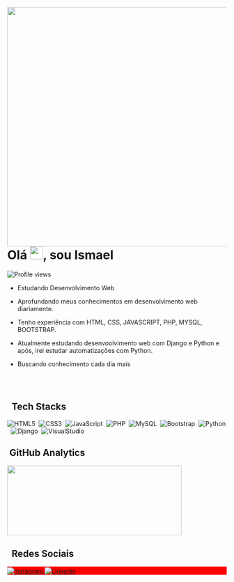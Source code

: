<img align="right" height="550em"
src="https://raw.githubusercontent.com/gist/Ismael-Amorim/7cca9e6d2fb2efb743a11b973a8cf56c/raw/a22765dcf19bc6e23641f684b1dbd9b7b418942b/githubcard.svg"/>

<h1 align ="left"> Olá <img src="https://raw.githubusercontent.com/kaueMarques/kaueMarques/master/hi.gif" width="30px">, sou Ismael </h1>



<p align="left"> <img src="https://komarev.com/ghpvc/?username=Ismael-Amorim&color=yellow" alt="Profile views" /> </p>

- Estudando Desenvolvimento Web

- Aprofundando meus conhecimentos em desenvolvimento web diariamente.

- Tenho experiência com HTML, CSS, JAVASCRIPT, PHP, MYSQL, BOOTSTRAP.

- Atualmente estudando desenvoolvimento web com Django e Python e após, irei estudar automatizações com Python.

- Buscando conhecimento cada dia mais

<br><br>

## &nbsp; Tech Stacks


![HTML5](https://img.shields.io/badge/-HTML-05122A?style=flat&logo=HTML5)&nbsp;
![CSS3](https://img.shields.io/badge/-CSS3-05122A?style=flat&logo=CSS3)&nbsp;
![JavaScript](https://img.shields.io/badge/-JavaScript-05122A?style=flat&logo=javascript)&nbsp;
![PHP](https://img.shields.io/badge/-PHP-05122A?style=flat&logo=PHP)&nbsp;
![MySQL](https://img.shields.io/badge/-MySQL-05122A?style=flat&logo=MySQL)&nbsp;
![Bootstrap](https://img.shields.io/badge/-Bootstrap-05122A?style=flat&logo=Bootstrap)&nbsp;
![Python](https://img.shields.io/badge/-Python-05122A?style=flat&logo=Python)&nbsp;
![Django](https://img.shields.io/badge/-Django-05122A?style=flat&logo=Django)&nbsp;
![VisualStudio](https://img.shields.io/badge/-VisualStudioCode-05122A?style=flat&logo=VisualStudioCode)&nbsp;


## &nbsp;GitHub Analytics

 <div>
  <!--<a href="https://github.com/Ismael-Amorim">
  <img height="160em" width="400" src="https://github-readme-stats.vercel.app/api?username=Ismael-Amorim&show_icons=false&theme=dracula&include_all_commits=true&count_private=true"/>-->
  <img height="160em" width="400" src="https://github-readme-stats.vercel.app/api/top-langs/?username=Ismael-Amorim&layout=compact&langs_count=7&theme=dracula"/>
   
</div>

## &nbsp; Redes Sociais
<p align="left" style="background:red">
<a href="https://www.instagram.com/_cunhaismael/" target="_blank">
      <img align="center" src="https://img.shields.io/badge/-Ismael%20Amorim-05122A?style=flat&logo=instagram" alt="Instagram"/>
<a href="https://www.linkedin.com/in/ismael-cunha/ target="_blank">
      <img align="center" src="https://img.shields.io/badge/Ismael%20Amorim-05122A?style=flat&logo=linkedin" alt="Linkedin"/>
</a>
</p>
